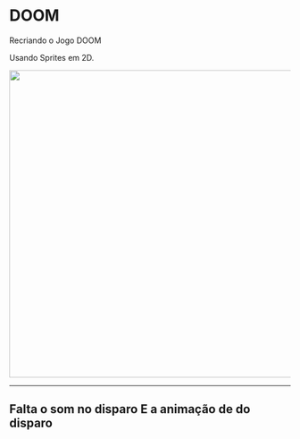 # DOOM
Recriando o Jogo DOOM

Usando Sprites em 2D.

<p align="center">
    <img src="Doom.gif" width="550">
  </a>
</p>

 -------
 Falta o som no disparo 
 E a animação de do disparo
 -------